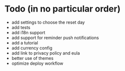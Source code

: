 # Todo (in no particular order)

- add settings to choose the reset day
- add tests
- add i18n support
- add support for reminder push notifications
- add a tutorial
- add currency config
- add link to privacy policy and eula
- better use of themes
- optimize deploy workflow
